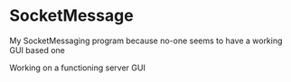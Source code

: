 # SocketMessage
My SocketMessaging program because no-one seems to have a working GUI based one

Working on a functioning server GUI
